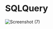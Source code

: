 # SQLQuery

![Screenshot (7)](https://user-images.githubusercontent.com/117366376/205863983-ccbb28aa-06c0-4926-87b5-36f77e987dea.png)
